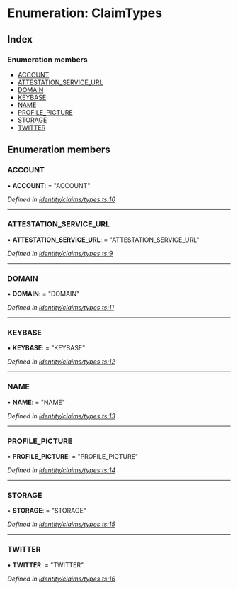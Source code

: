 # Enumeration: ClaimTypes

## Index

### Enumeration members

* [ACCOUNT](_identity_claims_types_.claimtypes.md#account)
* [ATTESTATION_SERVICE_URL](_identity_claims_types_.claimtypes.md#attestation_service_url)
* [DOMAIN](_identity_claims_types_.claimtypes.md#domain)
* [KEYBASE](_identity_claims_types_.claimtypes.md#keybase)
* [NAME](_identity_claims_types_.claimtypes.md#name)
* [PROFILE_PICTURE](_identity_claims_types_.claimtypes.md#profile_picture)
* [STORAGE](_identity_claims_types_.claimtypes.md#storage)
* [TWITTER](_identity_claims_types_.claimtypes.md#twitter)

## Enumeration members

###  ACCOUNT

• **ACCOUNT**: = "ACCOUNT"

*Defined in [identity/claims/types.ts:10](https://github.com/medhak1/celo-monorepo/blob/master/packages/sdk/contractkit/src/identity/claims/types.ts#L10)*

___

###  ATTESTATION_SERVICE_URL

• **ATTESTATION_SERVICE_URL**: = "ATTESTATION_SERVICE_URL"

*Defined in [identity/claims/types.ts:9](https://github.com/medhak1/celo-monorepo/blob/master/packages/sdk/contractkit/src/identity/claims/types.ts#L9)*

___

###  DOMAIN

• **DOMAIN**: = "DOMAIN"

*Defined in [identity/claims/types.ts:11](https://github.com/medhak1/celo-monorepo/blob/master/packages/sdk/contractkit/src/identity/claims/types.ts#L11)*

___

###  KEYBASE

• **KEYBASE**: = "KEYBASE"

*Defined in [identity/claims/types.ts:12](https://github.com/medhak1/celo-monorepo/blob/master/packages/sdk/contractkit/src/identity/claims/types.ts#L12)*

___

###  NAME

• **NAME**: = "NAME"

*Defined in [identity/claims/types.ts:13](https://github.com/medhak1/celo-monorepo/blob/master/packages/sdk/contractkit/src/identity/claims/types.ts#L13)*

___

###  PROFILE_PICTURE

• **PROFILE_PICTURE**: = "PROFILE_PICTURE"

*Defined in [identity/claims/types.ts:14](https://github.com/medhak1/celo-monorepo/blob/master/packages/sdk/contractkit/src/identity/claims/types.ts#L14)*

___

###  STORAGE

• **STORAGE**: = "STORAGE"

*Defined in [identity/claims/types.ts:15](https://github.com/medhak1/celo-monorepo/blob/master/packages/sdk/contractkit/src/identity/claims/types.ts#L15)*

___

###  TWITTER

• **TWITTER**: = "TWITTER"

*Defined in [identity/claims/types.ts:16](https://github.com/medhak1/celo-monorepo/blob/master/packages/sdk/contractkit/src/identity/claims/types.ts#L16)*
